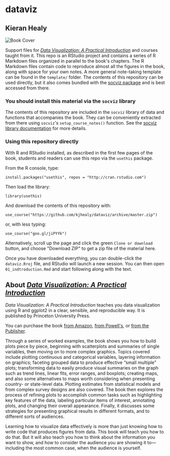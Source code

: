 # dataviz

## Kieran Healy

![Book Cover](assets/dv-cover-pupress.jpg)


Support files for _[Data Visualization: A Practical Introduction](http://socviz.co)_ and courses taught from it. This repo is an RStudio project and contains a series of R Markdown files organized in parallel to the book's chapters. The R Markdown files contain code to reproduce almost all the figures in the book, along with space for your own notes. A more general note-taking template can be found in the `template/` folder. The contents of this repository can be used directly, but it also comes bundled with the [socviz package](https://kjhealy.github.io/socviz/index.html) and is best accessed from there. 

### You should install this material via the `socviz` library

The contents of this repository are included in the `socviz` library of data and functions that accompanies the book. They can be conveniently extracted from there using `socviz`'s `setup_course_notes()` function. See the [socviz library documentation](https://kjhealy.github.io/socviz/index.html) for more details. 

### Using this repository directly

With R and RStudio installed, as described in the first few pages of the book, students and readers can use this repo via the `usethis` package. 

From the R console, type:

`install.packages("usethis", repos = "http://cran.rstudio.com")`

Then load the library:

`library(usethis)`

And download the contents of this repository with:

`use_course("https://github.com/kjhealy/dataviz/archive/master.zip")`

or, with less typing:

`use_course("goo.gl/jiPYYk")`

Alternatively, scroll up the page and click the green `Clone or download` button, and choose "Download ZIP" to get a zip file of the material here. 

Once you have downloaded everything, you can double-click the `dataviz.Rroj` file, and RStudio will launch a new session. You can then open `01_indtroduction.Rmd` and start following along with the text. 


## About _[Data Visualization: A Practical Introduction](http://socviz.co)_

_Data Visualization: A Practical Introduction_ teaches you data visualization using R and ggplot2 in a clear, sensible, and reproducible way. It is published by Princeton University Press.  

You can purchase the book [from Amazon](https://amzn.to/2vfAixM), [from Powell's](http://www.powells.com/book/-9780691181622), or [from the Publisher](https://press.princeton.edu/titles/13826.html). 

Through a series of worked examples, the book shows you how to build plots piece by piece, beginning with scatterplots and summaries of single variables, then moving on to more complex graphics. Topics covered include plotting continuous and categorical variables, layering information on graphics; faceting grouped data to produce effective “small multiple” plots; transforming data to easily produce visual summaries on the graph such as trend lines, linear fits, error ranges, and boxplots; creating maps, and also some alternatives to maps worth considering when presenting country- or state-level data. Plotting estimates from statistical models and from complex survey designs are also covered. The book then explores the process of refining plots to accomplish common tasks such as highlighting key features of the data, labeling particular items of interest, annotating plots, and changing their overall appearance. Finally, it discusses some strategies for presenting graphical results in different formats, and to different sorts of audiences.

Learning how to visualize data effectively is more than just knowing how to write code that produces figures from data. This book will teach you how to do that. But it will also teach you how to think about the information you want to show, and how to consider the audience you are showing it to—including the most common case, when the audience is yourself.

